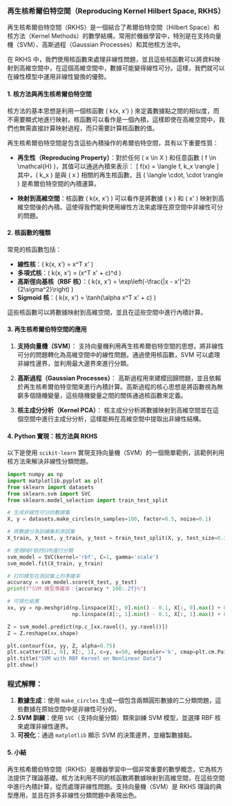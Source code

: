### 再生核希爾伯特空間（Reproducing Kernel Hilbert Space, RKHS）

再生核希爾伯特空間（RKHS）是一個結合了希爾伯特空間（Hilbert Space）和核方法（Kernel Methods）的數學結構，常用於機器學習中，特別是在支持向量機（SVM）、高斯過程（Gaussian Processes）和其他核方法中。

在 RKHS 中，我們使用核函數來處理非線性問題，並且這些核函數可以將資料映射到高維空間中，在這個高維空間中，數據可能變得線性可分。這樣，我們就可以在線性模型中運用非線性變換的優勢。

#### 1. 核方法與再生核希爾伯特空間

核方法的基本思想是利用一個核函數 \( k(x, x') \) 來定義數據點之間的相似度，而不需要顯式地進行映射。核函數可以看作是一個內積，這樣即使在高維空間中，我們也無需直接計算映射過程，而只需要計算核函數的值。

再生核希爾伯特空間是包含這些內積操作的希爾伯特空間，具有以下重要性質：
- **再生性（Reproducing Property）**：對於任何 \( x \in X \) 和任意函數 \( f \in \mathcal{H} \)，其值可以通過內積來表示：
  \[
  f(x) = \langle f, k_x \rangle
  \]
  其中，\( k_x \) 是與 \( x \) 相關的再生核函數，且 \( \langle \cdot, \cdot \rangle \) 是希爾伯特空間的內積運算。
  
- **映射到高維空間**：核函數 \( k(x, x') \) 可以看作是將數據 \( x \) 和 \( x' \) 映射到高維空間後的內積。這使得我們能夠使用線性方法來處理在原空間中非線性可分的問題。

#### 2. 核函數的種類

常見的核函數包括：
- **線性核**：\( k(x, x') = x^T x' \)
- **多項式核**：\( k(x, x') = (x^T x' + c)^d \)
- **高斯徑向基核（RBF 核）**：\( k(x, x') = \exp\left(-\frac{\|x - x'\|^2}{2\sigma^2}\right) \)
- **Sigmoid 核**：\( k(x, x') = \tanh(\alpha x^T x' + c) \)

這些核函數可以將數據映射到高維空間，並且在這些空間中進行內積計算。

#### 3. 再生核希爾伯特空間的應用

1. **支持向量機（SVM）**：
   支持向量機利用再生核希爾伯特空間的思想，將非線性可分的問題轉化為高維空間中的線性問題。通過使用核函數，SVM 可以處理非線性邊界，並利用最大邊界來進行分類。

2. **高斯過程（Gaussian Processes）**：
   高斯過程用來建模回歸問題，並且依賴於再生核希爾伯特空間來進行內積計算。高斯過程的核心思想是將函數視為無窮多個隨機變量，這些隨機變量之間的關係通過核函數來定義。

3. **核主成分分析（Kernel PCA）**：
   核主成分分析將數據映射到高維空間並在這個空間中進行主成分分析，這樣能夠在高維空間中提取出非線性結構。

#### 4. Python 實現：核方法與 RKHS

以下是使用 `scikit-learn` 實現支持向量機（SVM）的一個簡單範例，該範例利用核方法來解決非線性分類問題。

```python
import numpy as np
import matplotlib.pyplot as plt
from sklearn import datasets
from sklearn.svm import SVC
from sklearn.model_selection import train_test_split

# 生成非線性可分的數據集
X, y = datasets.make_circles(n_samples=100, factor=0.5, noise=0.1)

# 將數據分為訓練集和測試集
X_train, X_test, y_train, y_test = train_test_split(X, y, test_size=0.3, random_state=42)

# 使用RBF核的SVM進行分類
svm_model = SVC(kernel='rbf', C=1, gamma='scale')
svm_model.fit(X_train, y_train)

# 打印模型在測試集上的準確率
accuracy = svm_model.score(X_test, y_test)
print(f"SVM 模型準確率：{accuracy * 100:.2f}%")

# 可視化結果
xx, yy = np.meshgrid(np.linspace(X[:, 0].min() - 0.1, X[:, 0].max() + 0.1, 100),
                     np.linspace(X[:, 1].min() - 0.1, X[:, 1].max() + 0.1, 100))

Z = svm_model.predict(np.c_[xx.ravel(), yy.ravel()])
Z = Z.reshape(xx.shape)

plt.contourf(xx, yy, Z, alpha=0.75)
plt.scatter(X[:, 0], X[:, 1], c=y, s=50, edgecolor='k', cmap=plt.cm.Paired)
plt.title("SVM with RBF Kernel on Nonlinear Data")
plt.show()
```

### 程式解釋：
1. **數據生成**：使用 `make_circles` 生成一個包含兩類圓形數據的二分類問題，這些數據在原始空間中是非線性可分的。
2. **SVM 訓練**：使用 `SVC`（支持向量分類）類來訓練 SVM 模型，並選擇 RBF 核來處理非線性邊界。
3. **可視化**：通過 `matplotlib` 顯示 SVM 的決策邊界，並繪製數據點。

#### 5. 小結

再生核希爾伯特空間（RKHS）是機器學習中一個非常重要的數學概念，它為核方法提供了理論基礎。核方法利用不同的核函數將數據映射到高維空間，在這些空間中進行內積計算，從而處理非線性問題。支持向量機（SVM）是 RKHS 理論的典型應用，並且在許多非線性分類問題中表現出色。